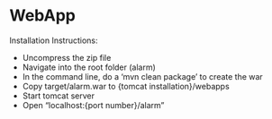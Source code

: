 # WebApp

Installation Instructions:
* Uncompress the zip file
* Navigate into the root folder (alarm)
* In the command line, do a ‘mvn clean package’ to create the war
* Copy target/alarm.war to {tomcat installation}/webapps
* Start tomcat server
* Open “localhost:{port number}/alarm”
